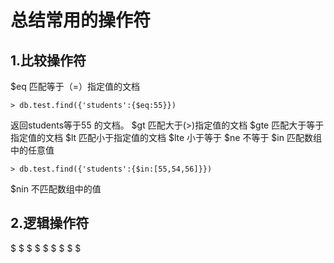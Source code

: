 # 总结常用的操作符

## 1.比较操作符
$eq 匹配等于（=）指定值的文档
```
> db.test.find({'students':{$eq:55}})
```
返回students等于55 的文档。
$gt 匹配大于(>)指定值的文档
$gte 匹配大于等于指定值的文档
$lt 匹配小于指定值的文档
$lte 小于等于
$ne 不等于
$in 匹配数组中的任意值
```
> db.test.find({'students':{$in:[55,54,56]}})
```
$nin 不匹配数组中的值

## 2.逻辑操作符

$
$
$
$
$
$
$
$
$
